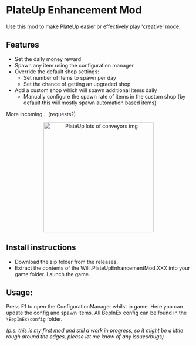# PlateUp Enhancement Mod

Use this mod to make PlateUp easier or effectively play 'creative' mode.

## Features

- Set the daily money reward
- Spawn any item using the configuration manager
- Override the default shop settings: 
    - Set number of items to spawn per day
    - Set the chance of getting an upgraded shop
- Add a custom shop which will spawn additional items daily
    - Manually configure the spawn rate of items in the custom shop (by default this will mostly spawn automation based items)

More incoming... (requests?)

<p align="center">
  <img src="https://i.imgur.com/78G39tD.png" alt="PlateUp lots of conveyors img" width="300">
</p>

## Install instructions

- Download the zip folder from the releases. 
- Extract the contents of the Willi.PlateUpEnhancementMod.XXX into your game folder. 
Launch the game.


## Usage: 

Press F1 to open the ConfigurationManager whilst in game. Here you can update the config and spawn items. 
All BepInEx config can be found in the ```\BepInEx\config``` folder. 


*(p.s. this is my first mod and still a work in progress, so it might be a little rough around the edges, please let me know of any issues/bugs)*